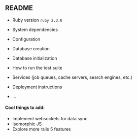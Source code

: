 ## README

* Ruby version
  `ruby 2.3.0`

* System dependencies

* Configuration

* Database creation

* Database initialization

* How to run the test suite

* Services (job queues, cache servers, search engines, etc.)

* Deployment instructions

* ...


#### Cool things to add:

* Implement websockets for data sync
* Isomorphic JS
* Explore more rails 5 features
